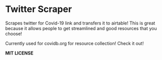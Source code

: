 # Twitter Scraper

Scrapes twitter for Covid-19 link and transfers it to airtable! This is great because it allows people to get streamlined and good resources that you choose!

Currently used for covidb.org for resource collection! Check it out!

**MIT LICENSE**
